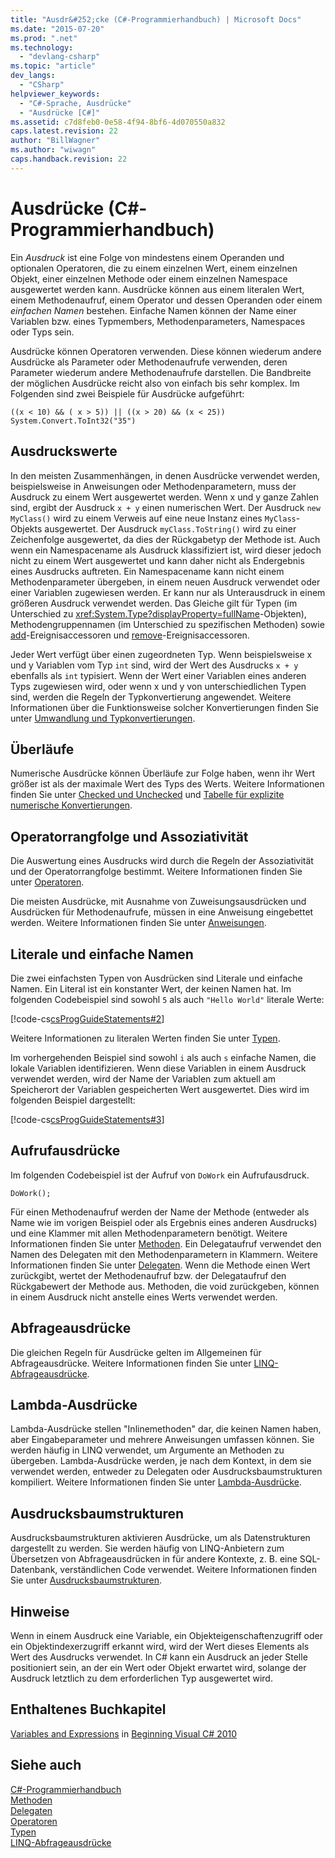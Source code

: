 ```yaml
---
title: "Ausdr&#252;cke (C#-Programmierhandbuch) | Microsoft Docs"
ms.date: "2015-07-20"
ms.prod: ".net"
ms.technology: 
  - "devlang-csharp"
ms.topic: "article"
dev_langs: 
  - "CSharp"
helpviewer_keywords: 
  - "C#-Sprache, Ausdrücke"
  - "Ausdrücke [C#]"
ms.assetid: c7d8feb0-0e58-4f94-8bf6-4d070550a832
caps.latest.revision: 22
author: "BillWagner"
ms.author: "wiwagn"
caps.handback.revision: 22
---
```

# Ausdr&#252;cke (C#-Programmierhandbuch)
Ein *Ausdruck* ist eine Folge von mindestens einem Operanden und optionalen Operatoren, die zu einem einzelnen Wert, einem einzelnen Objekt, einer einzelnen Methode oder einem einzelnen Namespace ausgewertet werden kann.  Ausdrücke können aus einem literalen Wert, einem Methodenaufruf, einem Operator und dessen Operanden oder einem *einfachen Namen* bestehen.  Einfache Namen können der Name einer Variablen bzw. eines Typmembers, Methodenparameters, Namespaces oder Typs sein.  
  
 Ausdrücke können Operatoren verwenden. Diese können wiederum andere Ausdrücke als Parameter oder Methodenaufrufe verwenden, deren Parameter wiederum andere Methodenaufrufe darstellen. Die Bandbreite der möglichen Ausdrücke reicht also von einfach bis sehr komplex.  Im Folgenden sind zwei Beispiele für Ausdrücke aufgeführt:  
  
```  
((x < 10) && ( x > 5)) || ((x > 20) && (x < 25))   
System.Convert.ToInt32("35")  
```  
  
## Ausdruckswerte  
 In den meisten Zusammenhängen, in denen Ausdrücke verwendet werden, beispielsweise in Anweisungen oder Methodenparametern, muss der Ausdruck zu einem Wert ausgewertet werden.  Wenn x und y ganze Zahlen sind, ergibt der Ausdruck `x + y` einen numerischen Wert.  Der Ausdruck `new MyClass()` wird zu einem Verweis auf eine neue Instanz eines `MyClass`\-Objekts ausgewertet.  Der Ausdruck `myClass.ToString()` wird zu einer Zeichenfolge ausgewertet, da dies der Rückgabetyp der Methode ist.  Auch wenn ein Namespacename als Ausdruck klassifiziert ist, wird dieser jedoch nicht zu einem Wert ausgewertet und kann daher nicht als Endergebnis eines Ausdrucks auftreten.  Ein Namespacename kann nicht einem Methodenparameter übergeben, in einem neuen Ausdruck verwendet oder einer Variablen zugewiesen werden.  Er kann nur als Unterausdruck in einem größeren Ausdruck verwendet werden.  Das Gleiche gilt für Typen \(im Unterschied zu <xref:System.Type?displayProperty=fullName>\-Objekten\), Methodengruppennamen \(im Unterschied zu spezifischen Methoden\) sowie [add](../../../csharp/language-reference/keywords/add.md)\-Ereignisaccessoren und [remove](../../../csharp/language-reference/keywords/remove.md)\-Ereignisaccessoren.  
  
 Jeder Wert verfügt über einen zugeordneten Typ.  Wenn beispielsweise x und y Variablen vom Typ `int` sind, wird der Wert des Ausdrucks `x + y` ebenfalls als `int` typisiert.  Wenn der Wert einer Variablen eines anderen Typs zugewiesen wird, oder wenn x und y von unterschiedlichen Typen sind, werden die Regeln der Typkonvertierung angewendet.  Weitere Informationen über die Funktionsweise solcher Konvertierungen finden Sie unter [Umwandlung und Typkonvertierungen](../../../csharp/programming-guide/types/casting-and-type-conversions.md).  
  
## Überläufe  
 Numerische Ausdrücke können Überläufe zur Folge haben, wenn ihr Wert größer ist als der maximale Wert des Typs des Werts.  Weitere Informationen finden Sie unter [Checked und Unchecked](../../../csharp/language-reference/keywords/checked-and-unchecked.md) und [Tabelle für explizite numerische Konvertierungen](../../../csharp/language-reference/keywords/explicit-numeric-conversions-table.md).  
  
## Operatorrangfolge und Assoziativität  
 Die Auswertung eines Ausdrucks wird durch die Regeln der Assoziativität und der Operatorrangfolge bestimmt.  Weitere Informationen finden Sie unter [Operatoren](../../../csharp/programming-guide/statements-expressions-operators/operators.md).  
  
 Die meisten Ausdrücke, mit Ausnahme von Zuweisungsausdrücken und Ausdrücken für Methodenaufrufe, müssen in eine Anweisung eingebettet werden.  Weitere Informationen finden Sie unter [Anweisungen](../../../csharp/programming-guide/statements-expressions-operators/statements.md).  
  
## Literale und einfache Namen  
 Die zwei einfachsten Typen von Ausdrücken sind Literale und einfache Namen.  Ein Literal ist ein konstanter Wert, der keinen Namen hat.  Im folgenden Codebeispiel sind sowohl `5` als auch `"Hello World"` literale Werte:  
  
 [!code-cs[csProgGuideStatements#2](../../../csharp/programming-guide/classes-and-structs/codesnippet/csharp/expressions_1.cs)]  
  
 Weitere Informationen zu literalen Werten finden Sie unter [Typen](../../../csharp/language-reference/keywords/types.md).  
  
 Im vorhergehenden Beispiel sind sowohl `i` als auch `s` einfache Namen, die lokale Variablen identifizieren.  Wenn diese Variablen in einem Ausdruck verwendet werden, wird der Name der Variablen zum aktuell am Speicherort der Variablen gespeicherten Wert ausgewertet.  Dies wird im folgenden Beispiel dargestellt:  
  
 [!code-cs[csProgGuideStatements#3](../../../csharp/programming-guide/classes-and-structs/codesnippet/csharp/expressions_2.cs)]  
  
## Aufrufausdrücke  
 Im folgenden Codebeispiel ist der Aufruf von `DoWork` ein Aufrufausdruck.  
  
```  
DoWork();  
```  
  
 Für einen Methodenaufruf werden der Name der Methode \(entweder als Name wie im vorigen Beispiel oder als Ergebnis eines anderen Ausdrucks\) und eine Klammer mit allen Methodenparametern benötigt.  Weitere Informationen finden Sie unter [Methoden](../../../csharp/programming-guide/classes-and-structs/methods.md).  Ein Delegataufruf verwendet den Namen des Delegaten mit den Methodenparametern in Klammern.  Weitere Informationen finden Sie unter [Delegaten](../../../csharp/programming-guide/delegates/index.md).  Wenn die Methode einen Wert zurückgibt, wertet der Methodenaufruf bzw. der Delegataufruf den Rückgabewert der Methode aus.  Methoden, die void zurückgeben, können in einem Ausdruck nicht anstelle eines Werts verwendet werden.  
  
## Abfrageausdrücke  
 Die gleichen Regeln für Ausdrücke gelten im Allgemeinen für Abfrageausdrücke.  Weitere Informationen finden Sie unter [LINQ\-Abfrageausdrücke](../../../csharp/programming-guide/linq-query-expressions/index.md).  
  
## Lambda\-Ausdrücke  
 Lambda\-Ausdrücke stellen "Inlinemethoden" dar, die keinen Namen haben, aber Eingabeparameter und mehrere Anweisungen umfassen können.  Sie werden häufig in LINQ verwendet, um Argumente an Methoden zu übergeben.  Lambda\-Ausdrücke werden, je nach dem Kontext, in dem sie verwendet werden, entweder zu Delegaten oder Ausdrucksbaumstrukturen kompiliert.  Weitere Informationen finden Sie unter [Lambda\-Ausdrücke](../../../csharp/programming-guide/statements-expressions-operators/lambda-expressions.md).  
  
## Ausdrucksbaumstrukturen  
 Ausdrucksbaumstrukturen aktivieren Ausdrücke, um als Datenstrukturen dargestellt zu werden.  Sie werden häufig von LINQ\-Anbietern zum Übersetzen von Abfrageausdrücken in für andere Kontexte, z. B. eine SQL\-Datenbank, verständlichen Code verwendet.  Weitere Informationen finden Sie unter [Ausdrucksbaumstrukturen](../Topic/Expression%20Trees%20\(C%23%20and%20Visual%20Basic\).md).  
  
## Hinweise  
 Wenn in einem Ausdruck eine Variable, ein Objekteigenschaftenzugriff oder ein Objektindexerzugriff erkannt wird, wird der Wert dieses Elements als Wert des Ausdrucks verwendet.  In C\# kann ein Ausdruck an jeder Stelle positioniert sein, an der ein Wert oder Objekt erwartet wird, solange der Ausdruck letztlich zu dem erforderlichen Typ ausgewertet wird.  
  
## Enthaltenes Buchkapitel  
 [Variables and Expressions](http://go.microsoft.com/fwlink/?LinkId=221228) in [Beginning Visual C\# 2010](http://go.microsoft.com/fwlink/?LinkId=221214)  
  
## Siehe auch  
 [C\#\-Programmierhandbuch](../../../csharp/programming-guide/index.md)   
 [Methoden](../../../csharp/programming-guide/classes-and-structs/methods.md)   
 [Delegaten](../../../csharp/programming-guide/delegates/index.md)   
 [Operatoren](../../../csharp/programming-guide/statements-expressions-operators/operators.md)   
 [Typen](../../../csharp/programming-guide/types/index.md)   
 [LINQ\-Abfrageausdrücke](../../../csharp/programming-guide/linq-query-expressions/index.md)
